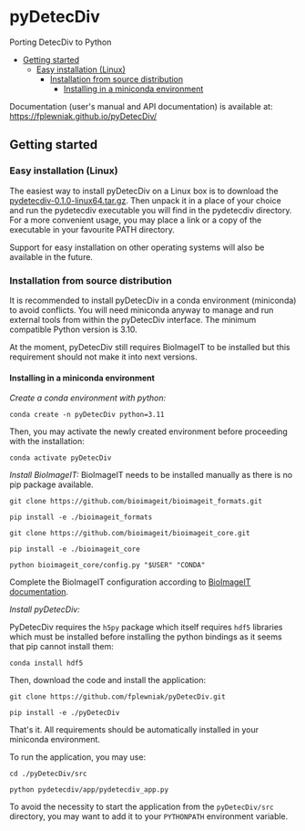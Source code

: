 # pyDetecDiv
Porting DetecDiv to Python
<!-- TOC -->
* [Getting started](#getting-started)
  * [Easy installation (Linux)](#easy-installation-linux)
    * [Installation from source distribution](#installation-from-source-distribution)
      * [Installing in a miniconda environment](#installing-in-a-miniconda-environment)
<!-- TOC -->

Documentation (user's manual and API documentation) is available at: https://fplewniak.github.io/pyDetecDiv/

## Getting started
### Easy installation (Linux)
The easiest way to install pyDetecDiv on a Linux box is to download the [pydetecdiv-0.1.0-linux64.tar.gz](https://github.com/fplewniak/pyDetecDiv/releases/download/v0.1.0/pydetecdiv-0.1.0-linux64.tar.gz). 
Then unpack it in a place of your choice and run the pydetecdiv executable you will find in the pydetecdiv directory.
For a more convenient usage, you may place a link or a copy of the executable in your favourite PATH directory.

Support for easy installation on other operating systems will also be available in the future.

### Installation from source distribution
It is recommended to install pyDetecDiv in a conda environment (miniconda) to avoid conflicts.
You will need miniconda anyway to manage and run external tools from within the pyDetecDiv interface.
The minimum compatible Python version is 3.10.

At the moment, pyDetecDiv still requires BioImageIT to be installed but this requirement should not make it into next versions.

#### Installing in a miniconda environment
_Create a conda environment with python:_

`conda create -n pyDetecDiv python=3.11`

Then, you may activate the newly created environment before proceeding with the installation:

`conda activate pyDetecDiv`

_Install BioImageIT:_
BioImageIT needs to be installed manually as there is no pip package available.

`git clone https://github.com/bioimageit/bioimageit_formats.git `

`pip install -e ./bioimageit_formats`

`git clone https://github.com/bioimageit/bioimageit_core.git `

`pip install -e ./bioimageit_core`

`python bioimageit_core/config.py "$USER" "CONDA"`

Complete the BioImageIT configuration according to [BioImageIT documentation](https://bioimageit.github.io/bioimageit_core/install.html#configure-bioimageit-core).

_Install pyDetecDiv:_

PyDetecDiv requires the `h5py` package which itself requires `hdf5` libraries which must be installed  before installing the python bindings as it seems that pip cannot install them:

`conda install hdf5`

Then, download the code and install the application:

`git clone https://github.com/fplewniak/pyDetecDiv.git`

`pip install -e ./pyDetecDiv`

That's it. All requirements should be automatically installed in your miniconda environment.

To run the application, you may use:

`cd ./pyDetecDiv/src`

`python pydetecdiv/app/pydetecdiv_app.py`

To avoid the necessity to start the application from the `pyDetecDiv/src` directory, you may want to add it to your `PYTHONPATH` environment variable.
